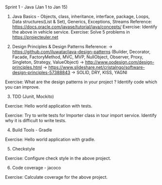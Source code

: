 Sprint 1 - Java (Jan 1 to Jan 15)

1. Java Basics - Objects, class, inheritance, interface, package, Loops, Data structures(List & Set), Generics, Exceptions, Streams
Reference: https://docs.oracle.com/javase/tutorial/java/concepts/
Exercise: Identify the above in vehicle service.
Exercise: Solve 5 problems in https://projecteuler.net

2. Design Principles & Design Patterns 
Reference: -> https://github.com/iluwatar/java-design-patterns (Builder, Decorator, Facade, FactoryMethod, MVC, MVP, NullObject, Observer, Proxy, Singleton, Strategy, ValueObject)
-> http://www.oodesign.com/design-principles.html 
-> https://www.slideshare.net/cristalngo/software-design-principles-57388843
-> SOLID, DRY, KISS, YAGNI

Exercise: What are the design patterns in your project ? Identify code which you can improve.

3. TDD (Junit, Mockito)

Exercise: Hello world application with tests.

Exercise: Try to write tests for Importer class in tour import service. Identify why it is difficult to write tests.

4. Build Tools - Gradle

Exercise: Hello world application with gradle.

5. Checkstyle

Exercise: Configure check style in the above project.

6. Code coverage - jacoco

Exercise: Calculate coverage for the above project.
